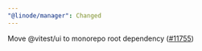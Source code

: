 ```yaml
---
"@linode/manager": Changed
---
```


Move @vitest/ui to monorepo root dependency ([#11755](https://github.com/linode/manager/pull/11755))
